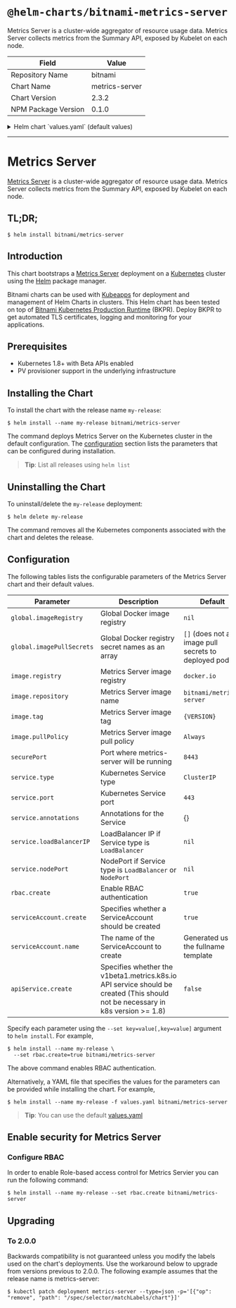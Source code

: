 # `@helm-charts/bitnami-metrics-server`

Metrics Server is a cluster-wide aggregator of resource usage data. Metrics Server collects metrics from the Summary API, exposed by Kubelet on each node.

| Field               | Value          |
| ------------------- | -------------- |
| Repository Name     | bitnami        |
| Chart Name          | metrics-server |
| Chart Version       | 2.3.2          |
| NPM Package Version | 0.1.0          |

<details>

<summary>Helm chart `values.yaml` (default values)</summary>

```yaml
## Global Docker image parameters
## Please, note that this will override the image parameters, including dependencies, configured to use the global value
## Current available global Docker image parameters: imageRegistry and imagePullSecrets
##
# global:
#   imageRegistry: myRegistryName
#   imagePullSecrets:
#     - myRegistryKeySecretName

## Bitnami Metrics Server image version
## ref: https://hub.docker.com/r/bitnami/metrics-server/tags/
##
image:
  registry: docker.io
  repository: bitnami/metrics-server
  tag: 0.3.1
  ## Specify a imagePullPolicy
  ## Defaults to 'Always' if image tag is 'latest', else set to 'IfNotPresent'
  ## ref: http://kubernetes.io/docs/user-guide/images/#pre-pulling-images
  ##
  pullPolicy: Always
  ## Optionally specify an array of imagePullSecrets.
  ## Secrets must be manually created in the namespace.
  ## ref: https://kubernetes.io/docs/tasks/configure-pod-container/pull-image-private-registry/
  ##
  # pullSecrets:
  #   - myRegistryKeySecretName

rbac:
  # Specifies whether RBAC resources should be created
  create: true

serviceAccount:
  # Specifies whether a ServiceAccount should be created
  create: true
  # The name of the ServiceAccount to use.
  # If not set and create is true, a name is generated using the fullname template
  name:

apiService:
  # Specifies if the v1beta1.metrics.k8s.io API service should be created.
  # This should not be necessary in k8s version >= 1.8
  # If you disable API service creation you have to
  # manage it outside of this chart for e.g horizontal pod autoscaling to
  # work with this release.
  create: false

## Specify the secure port where metrics-server will be running
##
securePort: 8443

service:
  type: ClusterIP
  port: 443
  ## Specify the nodePort value for the LoadBalancer and NodePort service types.
  ## ref: https://kubernetes.io/docs/concepts/services-networking/service/#type-nodeport
  ##
  # nodePort:
  ## Provide any additional annotations which may be required. This can be used to
  ## set the LoadBalancer service type to internal only.
  ## ref: https://kubernetes.io/docs/concepts/services-networking/service/#internal-load-balancer
  ##
  annotations: {}
  # loadBalancerIP:
```

</details>

---

# Metrics Server

[Metrics Server](https://github.com/kubernetes-incubator/metrics-server) is a cluster-wide aggregator of resource usage data. Metrics Server collects metrics from the Summary API, exposed by Kubelet on each node.

## TL;DR;

```console
$ helm install bitnami/metrics-server
```

## Introduction

This chart bootstraps a [Metrics Server](https://github.com/bitnami/bitnami-docker-metrics-server) deployment on a [Kubernetes](http://kubernetes.io) cluster using the [Helm](https://helm.sh) package manager.

Bitnami charts can be used with [Kubeapps](https://kubeapps.com/) for deployment and management of Helm Charts in clusters. This Helm chart has been tested on top of [Bitnami Kubernetes Production Runtime](https://kubeprod.io/) (BKPR). Deploy BKPR to get automated TLS certificates, logging and monitoring for your applications.

## Prerequisites

- Kubernetes 1.8+ with Beta APIs enabled
- PV provisioner support in the underlying infrastructure

## Installing the Chart

To install the chart with the release name `my-release`:

```console
$ helm install --name my-release bitnami/metrics-server
```

The command deploys Metrics Server on the Kubernetes cluster in the default configuration. The [configuration](#configuration) section lists the parameters that can be configured during installation.

> **Tip**: List all releases using `helm list`

## Uninstalling the Chart

To uninstall/delete the `my-release` deployment:

```console
$ helm delete my-release
```

The command removes all the Kubernetes components associated with the chart and deletes the release.

## Configuration

The following tables lists the configurable parameters of the Metrics Server chart and their default values.

| Parameter                 | Description                                                                                                                     | Default                                                 |
| ------------------------- | ------------------------------------------------------------------------------------------------------------------------------- | ------------------------------------------------------- |
| `global.imageRegistry`    | Global Docker image registry                                                                                                    | `nil`                                                   |
| `global.imagePullSecrets` | Global Docker registry secret names as an array                                                                                 | `[]` (does not add image pull secrets to deployed pods) |
| `image.registry`          | Metrics Server image registry                                                                                                   | `docker.io`                                             |
| `image.repository`        | Metrics Server image name                                                                                                       | `bitnami/metrics-server`                                |
| `image.tag`               | Metrics Server image tag                                                                                                        | `{VERSION}`                                             |
| `image.pullPolicy`        | Metrics Server image pull policy                                                                                                | `Always`                                                |
| `securePort`              | Port where metrics-server will be running                                                                                       | `8443`                                                  |
| `service.type`            | Kubernetes Service type                                                                                                         | `ClusterIP`                                             |
| `service.port`            | Kubernetes Service port                                                                                                         | `443`                                                   |
| `service.annotations`     | Annotations for the Service                                                                                                     | {}                                                      |
| `service.loadBalancerIP`  | LoadBalancer IP if Service type is `LoadBalancer`                                                                               | `nil`                                                   |
| `service.nodePort`        | NodePort if Service type is `LoadBalancer` or `NodePort`                                                                        | `nil`                                                   |
| `rbac.create`             | Enable RBAC authentication                                                                                                      | `true`                                                  |
| `serviceAccount.create`   | Specifies whether a ServiceAccount should be created                                                                            | `true`                                                  |
| `serviceAccount.name`     | The name of the ServiceAccount to create                                                                                        | Generated using the fullname template                   |
| `apiService.create`       | Specifies whether the v1beta1.metrics.k8s.io API service should be created (This should not be necessary in k8s version >= 1.8) | `false`                                                 |

Specify each parameter using the `--set key=value[,key=value]` argument to `helm install`. For example,

```console
$ helm install --name my-release \
  --set rbac.create=true bitnami/metrics-server
```

The above command enables RBAC authentication.

Alternatively, a YAML file that specifies the values for the parameters can be provided while installing the chart. For example,

```console
$ helm install --name my-release -f values.yaml bitnami/metrics-server
```

> **Tip**: You can use the default [values.yaml](values.yaml)

## Enable security for Metrics Server

### Configure RBAC

In order to enable Role-based access control for Metrics Servier you can run the following command:

```console
$ helm install --name my-release --set rbac.create bitnami/metrics-server
```

## Upgrading

### To 2.0.0

Backwards compatibility is not guaranteed unless you modify the labels used on the chart's deployments.
Use the workaround below to upgrade from versions previous to 2.0.0. The following example assumes that the release name is metrics-server:

```console
$ kubectl patch deployment metrics-server --type=json -p='[{"op": "remove", "path": "/spec/selector/matchLabels/chart"}]'
```

